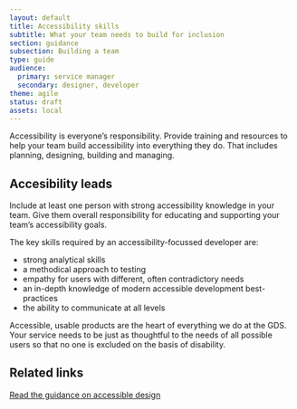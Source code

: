 ```yaml
---
layout: default
title: Accessibility skills
subtitle: What your team needs to build for inclusion
section: guidance
subsection: Building a team
type: guide
audience:
  primary: service manager
  secondary: designer, developer
theme: agile
status: draft
assets: local
---
```

    
Accessibility is everyone’s responsibility. Provide training and resources to help your team build accessibility into everything they do. That includes planning, designing, building and managing.

## Accesibility leads

Include at least one person with strong accessibility knowledge in your team. Give them overall responsibility for educating and supporting your team’s accessibility goals.

The key skills required by an accessibility-focussed developer are:
* strong analytical skills
* a methodical approach to testing
* empathy for users with different, often contradictory needs
* an in-depth knowledge of modern accessible development best-practices
* the ability to communicate at all levels

Accessible, usable products are the heart of everything we do at the GDS. Your service needs to be just as thoughtful to the needs of all possible users so that no one is excluded on the basis of disability.

## Related links
[Read the guidance on accessible design](http://gsdm.herokuapp.com/accessibility/index.html)
